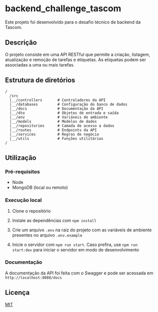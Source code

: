 # backend_challenge_tascom

Este projeto foi desenvolvido para o desafio técnico de backend da Tascom.

## Descrição

O projeto consiste em uma API RESTful que permite a criação, listagem, atualização e remoção de tarefas e etiquetas. As etiquetas podem ser associadas a uma ou mais tarefas.

## Estrutura de diretórios

```
/
  /src
  |__/controllers       # Controladores da API    
  |__/databases         # Configuração do banco de dados
  |__/docs              # Documentação da API
  |__/dto               # Objetos de entrada e saída
  |__/env               # Variáveis de ambiente
  |__/models            # Modelos de dados
  |__/repositories      # Camada de acesso a dados
  |__/routes            # Endpoints da API
  |__/services          # Regras de negócio
  |__/utils             # Funções utilitárias
/
```
## Utilização

### Pré-requisitos

- Node
- MongoDB (local ou remoto)

### Execução local

1. Clone o repositório
2. Instale as dependências com `npm install`
3. Crie um arquivo `.env` na raiz do projeto com as variáveis de ambiente presentes no arquivo `.env.example`

4. Inicie o servidor com `npm run start`. Caso prefira, use `npm run start:dev` para iniciar o servidor em modo de desenvolvimento

### Documentação

A documentação da API foi feita com o Swagger e pode ser acessada em `http://localhost:8080/docs`

## Licença
[MIT](https://github.com/Nasc1mento/backend_challenge_tascom/blob/main/LICENSE)